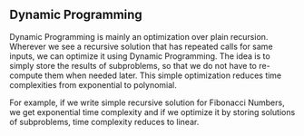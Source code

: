 ## **Dynamic Programming**

Dynamic Programming is mainly an optimization over plain recursion. Wherever we see a recursive solution that has repeated calls for same inputs, we can optimize it using Dynamic Programming. The idea is to simply store the results of subproblems, so that we do not have to re-compute them when needed later. This simple optimization reduces time complexities from exponential to polynomial.

For example, if we write simple recursive solution for Fibonacci Numbers, we get exponential time complexity and if we optimize it by storing solutions of subproblems, time complexity reduces to linear.